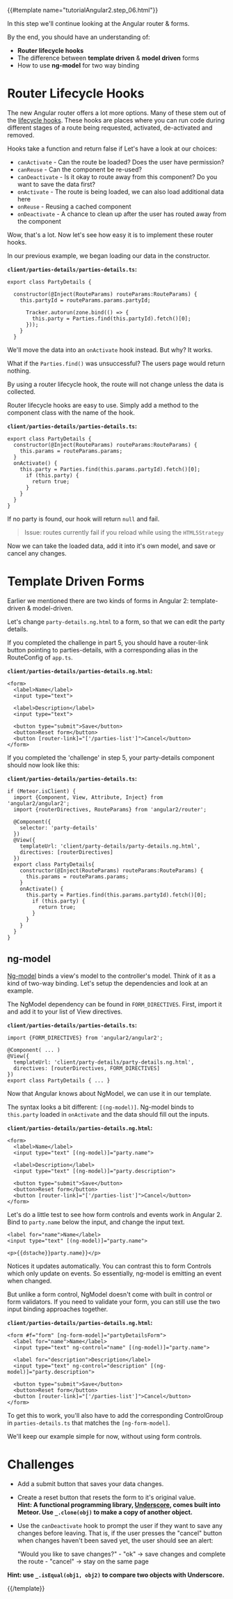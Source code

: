 {{#template name="tutorialAngular2.step_06.html"}}
  
In this step we'll continue looking at the Angular router & forms.

By the end, you should have an understanding of:

- **Router lifecycle hooks**
- The difference between **template driven** & **model driven** forms
- How to use **ng-model** for two way binding

# Router Lifecycle Hooks

The new Angular router offers a lot more options. Many of these stem out of the [lifecycle hooks](https://angular.github.io/router/lifecycle). These hooks are places where you can run code during different stages of a route being requested, activated, de-activated and removed.

Hooks take a function and return false if Let's have a look at our choices:

* `canActivate` - Can the route be loaded? Does the user have permission?
* `canReuse` - Can the component be re-used?
* `canDeactivate` - Is it okay to route away from this component? Do you want to save the data first?
* `onActivate` - The route is being loaded, we can also load additional data here
* `onReuse` - Reusing a cached component
* `onDeactivate` - A chance to clean up after the user has routed away from the component

Wow, that's a lot. Now let's see how easy it is to implement these router hooks.

In our previous example, we began loading our data in the constructor.

__`client/parties-details/parties-details.ts`:__

    export class PartyDetails {

      constructor(@Inject(RouteParams) routeParams:RouteParams) {
        this.partyId = routeParams.params.partyId;

          Tracker.autorun(zone.bind(() => {
            this.party = Parties.find(this.partyId).fetch()[0];
          }));
        }
      }

We'll move the data into an `onActivate` hook instead. But why? It works.

What if the `Parties.find()` was unsuccessful? The users page would return nothing.

By using a router lifecycle hook, the route will not change unless the data is collected.

Router lifecycle hooks are easy to use. Simply add a method to the component class with the name of the hook.

__`client/parties-details/parties-details.ts`:__

    export class PartyDetails {
      constructor(@Inject(RouteParams) routeParams:RouteParams) {
        this.params = routeParams.params;
      }
      onActivate() {
        this.party = Parties.find(this.params.partyId).fetch()[0];
          if (this.party) {
            return true;
          }
        }
      }
    }

If no party is found, our hook will return `null` and fail.

> Issue: routes currently fail if you reload while using the `HTML5Strategy`

Now we can take the loaded data, add it into it's own model, and save or cancel any changes.



# Template Driven Forms

Earlier we mentioned there are two kinds of forms in Angular 2: template-driven & model-driven.

Let's change `party-details.ng.html` to a form, so that we can edit the party details.

If you completed the challenge in part 5, you should have a router-link button pointing to parties-details, with a corresponding alias in the RouteConfig of `app.ts`.

__`client/parties-details/parties-details.ng.html`:__

    <form>
      <label>Name</label>
      <input type="text">

      <label>Description</label>
      <input type="text">

      <button type="submit">Save</button>
      <button>Reset form</button>
      <button [router-link]="['/parties-list']">Cancel</button>
    </form>

If you completed the 'challenge' in step 5, your party-details component should now look like this:

__`client/parties-details/parties-details.ts`:__

    if (Meteor.isClient) {
      import {Component, View, Attribute, Inject} from 'angular2/angular2';
      import {routerDirectives, RouteParams} from 'angular2/router';

      @Component({
        selector: 'party-details'
      })
      @View({
        templateUrl: 'client/party-details/party-details.ng.html',
        directives: [routerDirectives]
      })
      export class PartyDetails{
        constructor(@Inject(RouteParams) routeParams:RouteParams) {
          this.params = routeParams.params;
        }
        onActivate() {
          this.party = Parties.find(this.params.partyId).fetch()[0];
            if (this.party) {
              return true;
            }
          }
        }
      }
    }

## ng-model

[Ng-model](https://angular.io/docs/js/latest/api/forms/NgModel-class.html) binds a view's model to the controller's model. Think of it as a kind of two-way binding. Let's setup the dependencies and look at an example.

The NgModel dependency can be found in `FORM_DIRECTIVES`. First, import it and add it to your list of View directives.

__`client/parties-details/parties-details.ts`:__

    import {FORM_DIRECTIVES} from 'angular2/angular2';

    @Component( ... )
    @View({
      templateUrl: 'client/party-details/party-details.ng.html',
      directives: [routerDirectives, FORM_DIRECTIVES]
    })
    export class PartyDetails { ... }

Now that Angular knows about NgModel, we can use it in our template.

The syntax looks a bit different: `[(ng-model)]`. Ng-model binds to `this.party` loaded in `onActivate` and the data should fill out the inputs.

__`client/parties-details/parties-details.ng.html`:__

    <form>
      <label>Name</label>
      <input type="text" [(ng-model)]="party.name">

      <label>Description</label>
      <input type="text" [(ng-model)]="party.description">

      <button type="submit">Save</button>
      <button>Reset form</button>
      <button [router-link]="['/parties-list']">Cancel</button>
    </form>

Let's do a little test to see how form controls and events work in Angular 2. Bind to `party.name` below the input, and change the input text.

    <label for="name">Name</label>
    <input type="text" [(ng-model)]="party.name">

    <p>{{dstache}}party.name}}</p>

Notices it updates automatically. You can contrast this to form Controls which only update on events. So essentially, ng-model is emitting an event when changed.

But unlike a form control, NgModel doesn't come with built in control or form validators. If you need to validate your form, you can still use the two input binding approaches together.

__`client/parties-details/parties-details.ng.html`:__

    <form #f="form" [ng-form-model]="partyDetailsForm">
      <label for="name">Name</label>
      <input type="text" ng-control="name" [(ng-model)]="party.name">

      <label for="description">Description</label>
      <input type="text" ng-control="description" [(ng-model)]="party.description">

      <button type="submit">Save</button>
      <button>Reset form</button>
      <button [router-link]="['/parties-list']">Cancel</button>
    </form>

To get this to work, you'll also have to add the corresponding ControlGroup in `parties-details.ts` that matches the `[ng-form-model]`.

We'll keep our example simple for now, without using form controls.

# Challenges

- Add a submit button that saves your data changes.

- Create a reset button that resets the form to it's original value.<br/>
  **Hint: A functional programming library, [Underscore](http://underscorejs.org/),  comes built into Meteor. Use `_.clone(obj)` to make a copy of another object.**

- Use the `canDeactivate` hook to prompt the user if they want to save any changes before leaving.
That is, if the user presses the "cancel" button when changes haven't been saved yet, the user should see an alert:

    "Would you like to save changes?"
      \- "ok" -> save changes and complete the route
      \- "cancel" -> stay on the same page

**Hint: use `_.isEqual(obj1, obj2)` to compare two objects with Underscore.**

{{/template}}
